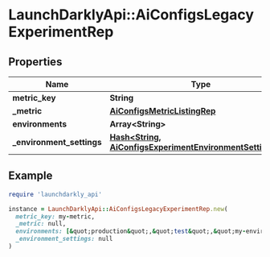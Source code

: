 # LaunchDarklyApi::AiConfigsLegacyExperimentRep

## Properties

| Name | Type | Description | Notes |
| ---- | ---- | ----------- | ----- |
| **metric_key** | **String** |  | [optional] |
| **_metric** | [**AiConfigsMetricListingRep**](AiConfigsMetricListingRep.md) |  | [optional] |
| **environments** | **Array&lt;String&gt;** |  | [optional] |
| **_environment_settings** | [**Hash&lt;String, AiConfigsExperimentEnvironmentSettingRep&gt;**](AiConfigsExperimentEnvironmentSettingRep.md) |  | [optional] |

## Example

```ruby
require 'launchdarkly_api'

instance = LaunchDarklyApi::AiConfigsLegacyExperimentRep.new(
  metric_key: my-metric,
  _metric: null,
  environments: [&quot;production&quot;,&quot;test&quot;,&quot;my-environment&quot;],
  _environment_settings: null
)
```

